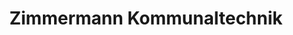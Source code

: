 ---
title: "Zimmermann Kommunaltechnik"
url: /wesseling/zimmermann-kommunaltechnik/
shop: Garten-Center
---